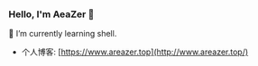 ### Hello, I'm AeaZer 👋

🌱 I’m currently learning shell.

- 个人博客: [https://www.areazer.top](http://www.areazer.top/)
